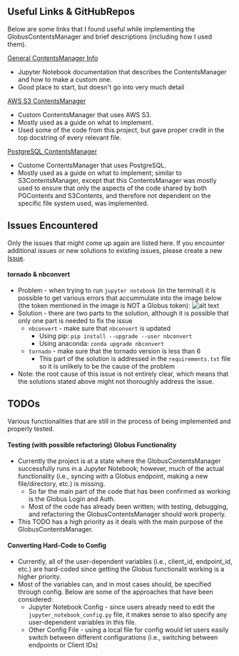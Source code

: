 ## Useful Links & GitHubRepos
Below are some links that I found useful while implementing the GlobusContentsManager and brief descriptions (including how I used them).

[General ContentsManager Info](https://jupyter-notebook.readthedocs.io/en/stable/extending/contents.html)
* Jupyter Notebook documentation that describes the ContentsManager and how to make a custom one.
* Good place to start, but doesn't go into very much detail

[AWS S3 ContentsManager](https://github.com/danielfrg/s3contents)
* Custom ContentsManager that uses AWS S3.
* Mostly used as a guide on what to implement.
* Used some of the code from this project, but gave proper credit in the top docstring of every relevant file.

[PostgreSQL ContentsManager](https://github.com/quantopian/pgcontents)
* Custome ContentsManager that uses PostgreSQL.
* Mostly used as a guide on what to implement; similar to S3ContentsManager, except that this ContentsManager was mostly used to ensure that only the aspects of the code shared by both PGContents and S3Contents, and therefore not dependent on the specific file system used, was implemented.

## Issues Encountered
Only the issues that might come up again are listed here. If you encounter additional issues or new solutions to existing issues, please create a new [Issue](https://github.com/gneezyn/globus-contents-manager/issues).

#### tornado & nbconvert
* Problem - when trying to run `jupyter notebook` (in the terminal) it is possible to get various errors that accummulate into the image below (the token mentioned in the image is NOT a Globus token):
![alt text](./nbconvert_tornado_issue.png)
* Solution - there are two parts to the solution, although it is possible that only one part is needed to fix the issue
    * `nbconvert` - make sure that `nbconvert` is updated
        * Using pip: `pip install --upgrade --user nbconvert`
        * Using anaconda: `conda upgrade nbconvert`
    * `tornado` - make sure that the tornado version is less than 6
        * This part of the solution is addressed in the `requirements.txt` file so it is unlikely to be the cause of the problem
* Note: the root cause of this issue is not entirely clear, which means that the solutions stated above might not thoroughly address the issue.

## TODOs
Various functionalities that are still in the process of being implemented and properly tested.

#### Testing (with possible refactoring) Globus Functionality
* Currently the project is at a state where the GlobusContentsManager successfully runs in a Jupyter Notebook; however, much of the actual functionality (i.e., syncing with a Globus endpoint, making a new file/directory, etc.) is missing.
    * So far the main part of the code that has been confirmed as working is the Globus Login and Auth.
    * Most of the code has already been written; with testing, debugging, and refactoring the GlobusContentsManager should work properly.
* This TODO has a high priority as it deals with the main purpose of the GlobusContentsManager.

#### Converting Hard-Code to Config
* Currently, all of the user-dependent variables (i.e., client_id, endpoint_id, etc.) are hard-coded since getting the Globus functionalit working is a higher priority.
* Most of the variables can, and in most cases should, be specified through config. Below are some of the approaches that have been considered:
    * Jupyter Notebook Config - since users already need to edit the `jupyter_notebook_config.py` file, it makes sense to also specify any user-dependent variables in this file.
    * Other Config File - using a local file for config would let users easily switch between different configurations (i.e., switching between endpoints or Client IDs)
